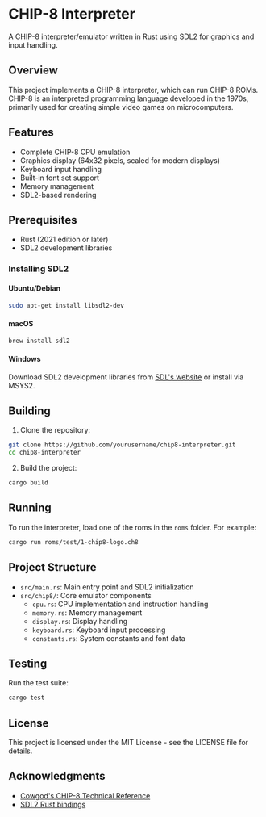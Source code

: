 # CHIP-8 Interpreter

A CHIP-8 interpreter/emulator written in Rust using SDL2 for graphics and input handling.

## Overview

This project implements a CHIP-8 interpreter, which can run CHIP-8 ROMs. CHIP-8 is an interpreted programming language developed in the 1970s, primarily used for creating simple video games on microcomputers.

## Features

- Complete CHIP-8 CPU emulation
- Graphics display (64x32 pixels, scaled for modern displays)
- Keyboard input handling
- Built-in font set support
- Memory management
- SDL2-based rendering

## Prerequisites

- Rust (2021 edition or later)
- SDL2 development libraries

### Installing SDL2

#### Ubuntu/Debian

```bash
sudo apt-get install libsdl2-dev
```

#### macOS

```bash
brew install sdl2
```

#### Windows

Download SDL2 development libraries from [SDL's website](https://www.libsdl.org/) or install via MSYS2.

## Building

1. Clone the repository:

```bash
git clone https://github.com/yourusername/chip8-interpreter.git
cd chip8-interpreter
```

2. Build the project:

```bash
cargo build
```

## Running

To run the interpreter, load one of the roms in the `roms` folder. For example:

```bash
cargo run roms/test/1-chip8-logo.ch8
```

## Project Structure

- `src/main.rs`: Main entry point and SDL2 initialization
- `src/chip8/`: Core emulator components
  - `cpu.rs`: CPU implementation and instruction handling
  - `memory.rs`: Memory management
  - `display.rs`: Display handling
  - `keyboard.rs`: Keyboard input processing
  - `constants.rs`: System constants and font data

## Testing

Run the test suite:

```bash
cargo test
```

## License

This project is licensed under the MIT License - see the LICENSE file for details.

## Acknowledgments

- [Cowgod's CHIP-8 Technical Reference](http://devernay.free.fr/hacks/chip8/C8TECH10.HTM)
- [SDL2 Rust bindings](https://github.com/Rust-SDL2/rust-sdl2)

